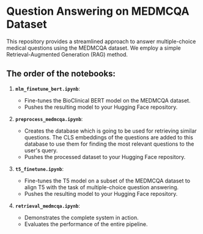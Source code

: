 # Question Answering on MEDMCQA Dataset

This repository provides a streamlined approach to answer multiple-choice medical questions using the MEDMCQA dataset. We employ a simple Retrieval-Augmented Generation (RAG) method.


## The order of the notebooks:

1. **`mlm_finetune_bert.ipynb`**:
    - Fine-tunes the BioClinical BERT model on the MEDMCQA dataset.
    - Pushes the resulting model to your Hugging Face repository.

2. **`preprocess_medmcqa.ipynb`**:
    - Creates the database which is going to be used for retrieving similar questions. The CLS embeddings of the questions are added to this database to use them for finding the most relevant questions to the user's query.
    - Pushes the processed dataset to your Hugging Face repository.

3. **`t5_finetune.ipynb`**:
    - Fine-tunes the T5 model on a subset of the MEDMCQA dataset to align T5 with the task of multiple-choice question answering.
    - Pushes the resulting model to your Hugging Face repository.

4. **`retrieval_medmcqa.ipynb`**:
    - Demonstrates the complete system in action.
    - Evaluates the performance of the entire pipeline.